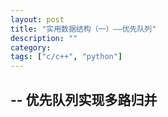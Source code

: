 ```yaml
---
layout: post
title: "实用数据结构（一）——优先队列"
description: ""
category:
tags: ["c/c++", "python"]
---
```


--
优先队列实现多路归并
--
